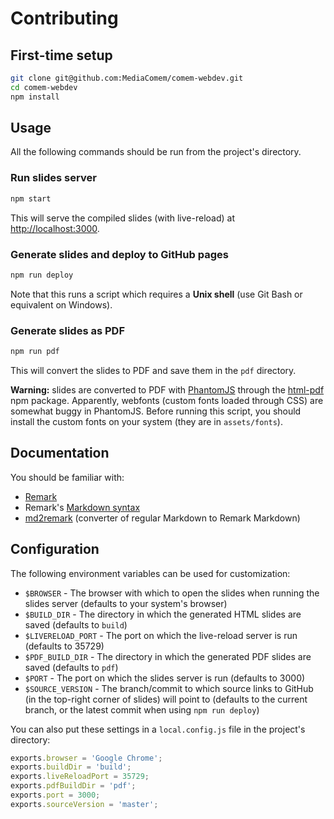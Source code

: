 # Contributing

<!-- START doctoc -->
<!-- END doctoc -->



## First-time setup

```bash
git clone git@github.com:MediaComem/comem-webdev.git
cd comem-webdev
npm install
```



## Usage

All the following commands should be run from the project's directory.

### Run slides server

```bash
npm start
```

This will serve the compiled slides (with live-reload) at [http://localhost:3000](http://localhost:3000).

### Generate slides and deploy to GitHub pages

```bash
npm run deploy
```

Note that this runs a script which requires a **Unix shell** (use Git Bash or equivalent on Windows).

### Generate slides as PDF

```bash
npm run pdf
```

This will convert the slides to PDF and save them in the `pdf` directory.

**Warning:** slides are converted to PDF with [PhantomJS][phantomjs] through the [html-pdf][html-pdf] npm package.
Apparently, webfonts (custom fonts loaded through CSS) are somewhat buggy in PhantomJS.
Before running this script, you should install the custom fonts on your system (they are in `assets/fonts`).



## Documentation

You should be familiar with:

* [Remark][remark]
* Remark's [Markdown syntax][remark-syntax]
* [md2remark][md2remark] (converter of regular Markdown to Remark Markdown)



## Configuration

The following environment variables can be used for customization:

* `$BROWSER` - The browser with which to open the slides when running the slides server (defaults to your system's browser)
* `$BUILD_DIR` - The directory in which the generated HTML slides are saved (defaults to `build`)
* `$LIVERELOAD_PORT` - The port on which the live-reload server is run (defaults to 35729)
* `$PDF_BUILD_DIR` - The directory in which the generated PDF slides are saved (defaults to `pdf`)
* `$PORT` - The port on which the slides server is run (defaults to 3000)
* `$SOURCE_VERSION` - The branch/commit to which source links to GitHub (in the top-right corner of slides) will point to (defaults to the current branch, or the latest commit when using `npm run deploy`)

You can also put these settings in a `local.config.js` file in the project's directory:

```js
exports.browser = 'Google Chrome';
exports.buildDir = 'build';
exports.liveReloadPort = 35729;
exports.pdfBuildDir = 'pdf';
exports.port = 3000;
exports.sourceVersion = 'master';
```



[html-pdf]: https://www.npmjs.com/package/html-pdf
[md2remark]: https://github.com/AlphaHydrae/md2remark#md2remark
[phantomjs]: http://phantomjs.org
[remark]: https://remarkjs.com
[remark-syntax]: https://github.com/gnab/remark/wiki/Markdown
